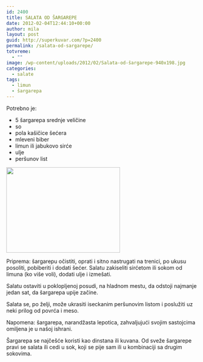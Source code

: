 ```yaml
---
id: 2400
title: SALATA OD ŠARGAREPE
date: 2012-02-04T12:44:10+00:00
author: mila
layout: post
guid: http://superkuvar.com/?p=2400
permalink: /salata-od-sargarepe/
totvreme:
  - ""
image: /wp-content/uploads/2012/02/Salata-od-šargarepe-940x198.jpg
categories:
  - salate
tags:
  - limun
  - šargarepa
---
```

Potrebno je:

  * 5 šargarepa srednje veličine
  * so
  * pola kašičice šećera
  * mleveni biber
  * limun ili jabukovo sirće
  * ulje
  * peršunov list

<img class="alignnone size-medium wp-image-2434" title="Salata od šargarepe" src="/wp-content/uploads/2012/02/Salata-od-%C5%A1argarepe-300x225.jpg" alt="" width="300" height="225" /> 

Priprema: šargarepu očistiti, oprati i sitno nastrugati na trenici, po ukusu posoliti, pobiberiti i dodati šećer. Salatu zakiseliti sirćetom ili sokom od limuna (ko više voli), dodati ulje i izmešati.

Salatu ostaviti u poklopljenoj posudi, na hladnom mestu, da odstoji najmanje jedan sat, da šargarepa upije začine.

Salata se, po želji, može ukrasiti iseckanim peršunovim listom i poslužiti uz neki prilog od povrća i meso.

Napomena: šargarepa, narandžasta lepotica, zahvaljujući svojim sastojcima omiljena je u našoj ishrani.

Šargarepa se najčešće koristi kao dinstana ili kuvana. Od sveže šargarepe pravi se salata ili cedi u sok, koji se pije sam ili u kombinaciji sa drugim sokovima.

&nbsp;